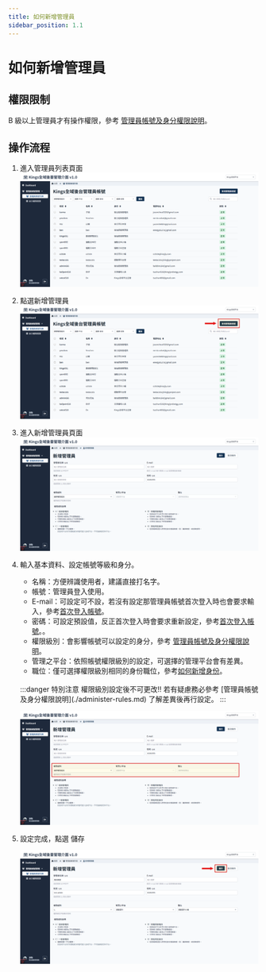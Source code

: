 ```yaml
---
title: 如何新增管理員
sidebar_position: 1.1
---
```


# 如何新增管理員

## 權限限制

B 級以上管理員才有操作權限，參考 [管理員帳號及身分權限說明](./administer-rules.md)。

## 操作流程

1.  進入管理員列表頁面
    ![新增管理員](img/add-admin-01.png)

2.  點選新增管理員
    ![新增管理員](img/add-admin-02.png)

3.  進入新增管理員頁面
    ![新增管理員](img/add-admin-03.png)

4.  輸入基本資料、設定帳號等級和身分。

    -   名稱：方便辨識使用者，建議直接打名字。
    -   帳號：管理員登入使用。
    -   E-mail：可設定可不設，若沒有設定那管理員帳號首次登入時也會要求輸入，參考[首次登入帳號](../account/change-passward.md)。
    -   密碼：可設定預設值，反正首次登入時會要求重新設定，參考[首次登入帳號](../account/change-passward.md)。。
    -   權限級別：會影響帳號可以設定的身分，參考 [管理員帳號及身分權限說明](./administer-rules.md)。
    -   管理之平台：依照帳號權限級別的設定，可選擇的管理平台會有差異。
    -   職位：僅可選擇權限級別相同的身份職位，參考[如何新增身份](./how-to-add-a-role.md)。

    <br/>
    :::danger 特別注意
    權限級別設定後不可更改!! 若有疑慮務必參考 [管理員帳號及身分權限說明](./administer-rules.md) 了解差異後再行設定。
    :::

    ![新增管理員](img/add-admin-04.png)

5.  設定完成，點選 儲存

    ![新增管理員](img/add-admin-05.png)
